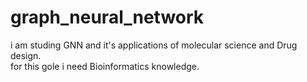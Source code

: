 # graph_neural_network<br>
i am studing GNN and it's applications of molecular science and Drug design. <br>
for this gole i need Bioinformatics knowledge.
